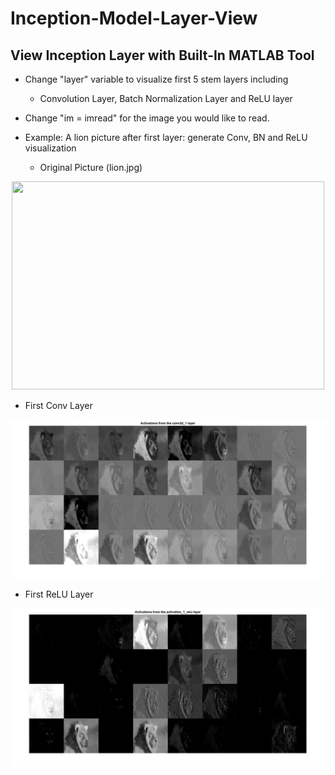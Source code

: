 # Inception-Model-Layer-View
## View Inception Layer with Built-In MATLAB Tool ##

- Change "layer" variable to visualize first 5 stem layers including 
  - Convolution Layer, Batch Normalization Layer and ReLU layer

- Change "im = imread" for the image you would like to read.

- Example: A lion picture after first layer: generate Conv, BN and ReLU visualization
  * Original Picture (lion.jpg) 
<div align=center><img width="500" height="333" src="https://github.com/Bingooooooo/Inception-Model-Layer-View/blob/master/pictures/lion.jpg"/></div>

  * First Conv Layer 
<div align=center><img src="https://github.com/Bingooooooo/Inception-Model-Layer-View/blob/master/Results_collections/Result_Orginal_lion/1conv.jpg"/></div>

  * First ReLU Layer
  <div align=center><img src="https://github.com/Bingooooooo/Inception-Model-Layer-View/blob/master/Results_collections/Result_Orginal_lion/1relu.jpg"/></div>
